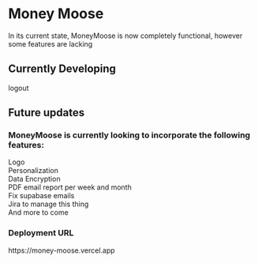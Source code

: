 <h1>Money Moose</h1>
 
In its current state, MoneyMoose is now completely functional, however some features are lacking<br>

<h2>Currently Developing</h2>
logout<br>

<h2>Future updates</h2>

<h3> MoneyMoose is currently looking to incorporate the following features:</h3>
Logo<br>
Personalization<br>
Data Encryption <br>
PDF email report per week and month<br>
Fix supabase emails<br>
Jira to manage this thing<br>
And more to come<br>

<h3>Deployment URL</h3>
https://money-moose.vercel.app
